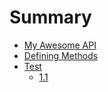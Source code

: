 # Summary

* [My Awesome API](README.md)
* [Defining Methods](methods.md)
* [Test](test.md)
   * [1.1](11.md)

